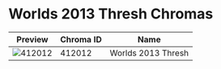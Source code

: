 # Worlds 2013 Thresh Chromas



| Preview | Chroma ID | Name |
|---------|-----------|------|
| ![412012](https://raw.communitydragon.org/latest/plugins/rcp-be-lol-game-data/global/default/v1/champion-chroma-images/412/412012.png) | 412012 | Worlds 2013 Thresh |